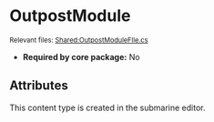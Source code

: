 # OutpostModule

<sup>Relevant files: [Shared:OutpostModuleFIle.cs](https://github.com/Regalis11/Barotrauma/blob/master/Barotrauma/BarotraumaShared/SharedSource/ContentManagement/ContentFile/OutpostModuleFIle.cs)</sup>
- **Required by core package:** No

## Attributes


This content type is created in the submarine editor.